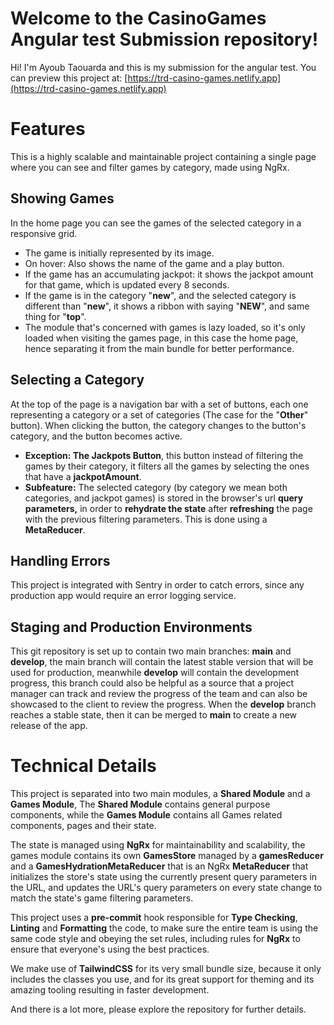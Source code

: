 # Welcome to the CasinoGames Angular test Submission repository!

Hi! I'm Ayoub Taouarda and this is my submission for the angular test.
You can preview this project at: [https://trd-casino-games.netlify.app](https://trd-casino-games.netlify.app)

# Features

This is a highly scalable and maintainable project containing a single page where you can see and filter games by category, made using NgRx.

## Showing Games

In the home page you can see the games of the selected category in a responsive grid.

- The game is initially represented by its image.
- On hover: Also shows the name of the game and a play button.
- If the game has an accumulating jackpot: it shows the jackpot amount for that game, which is updated every 8 seconds.
- If the game is in the category "**new**", and the selected category is different than "**new**", it shows a ribbon with saying "**NEW**", and same thing for "**top**".
- The module that's concerned with games is lazy loaded, so it's only loaded when visiting the games page, in this case the home page, hence separating it from the main bundle for better performance.

## Selecting a Category

At the top of the page is a navigation bar with a set of buttons, each one representing a category or a set of categories (The case for the "**Other**" button). When clicking the button, the category changes to the button's category, and the button becomes active.

- **Exception: The Jackpots Button**, this button instead of filtering the games by their category, it filters all the games by selecting the ones that have a **jackpotAmount**.
- **Subfeature:** The selected category (by category we mean both categories, and jackpot games) is stored in the browser's url **query parameters,** in order to **rehydrate the state** after **refreshing** the page with the previous filtering parameters. This is done using a **MetaReducer**.

## Handling Errors

This project is integrated with Sentry in order to catch errors, since any production app would require an error logging service.

## Staging and Production Environments

This git repository is set up to contain two main branches: **main** and **develop**, the main branch will contain the latest stable version that will be used for production, meanwhile **develop** will contain the development progress, this branch could also be helpful as a source that a project manager can track and review the progress of the team and can also be showcased to the client to review the progress. When the **develop** branch reaches a stable state, then it can be merged to **main** to create a new release of the app.

# Technical Details

This project is separated into two main modules, a **Shared Module** and a **Games Module**, The **Shared Module** contains general purpose components, while the **Games Module** contains all Games related components, pages and their state.

The state is managed using **NgRx** for maintainability and scalability, the games module contains its own **GamesStore** managed by a **gamesReducer** and a **GamesHydrationMetaReducer** that is an NgRx **MetaReducer** that initializes the store's state using the currently present query parameters in the URL, and updates the URL's query parameters on every state change to match the state's game filtering parameters.

This project uses a **pre-commit** hook responsible for **Type Checking**, **Linting** and **Formatting** the code, to make sure the entire team is using the same code style and obeying the set rules, including rules for **NgRx** to ensure that everyone's using the best practices.

We make use of **TailwindCSS** for its very small bundle size, because it only includes the classes you use, and for its great support for theming and its amazing tooling resulting in faster development.

And there is a lot more, please explore the repository for further details.
